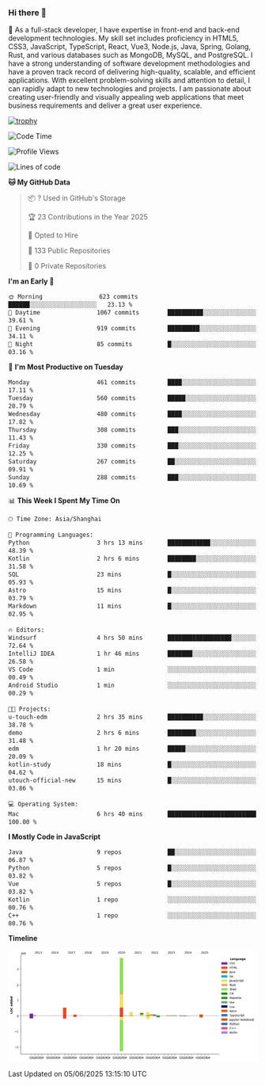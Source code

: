 ### Hi there 👋

🌱 As a full-stack developer, I have expertise in front-end and back-end development technologies. My skill set includes proficiency in HTML5, CSS3, JavaScript, TypeScript, React, Vue3, Node.js, Java, Spring, Golang, Rust, and various databases such as MongoDB, MySQL, and PostgreSQL. I have a strong understanding of software development methodologies and have a proven track record of delivering high-quality, scalable, and efficient applications. With excellent problem-solving skills and attention to detail, I can rapidly adapt to new technologies and projects. I am passionate about creating user-friendly and visually appealing web applications that meet business requirements and deliver a great user experience.

[![trophy](https://github-profile-trophy.vercel.app/?username=elton&rank=SECRET,SSS,SS,S,AAA,AA,A&theme=onedark&no-frame=true&margin-w=10)](https://github.com/ryo-ma/github-profile-trophy)

<!--START_SECTION:waka-->
![Code Time](http://img.shields.io/badge/Code%20Time-1%2C673%20hrs%2025%20mins-blue)

![Profile Views](http://img.shields.io/badge/Profile%20Views-0-blue)

![Lines of code](https://img.shields.io/badge/From%20Hello%20World%20I%27ve%20Written-5.7%20million%20lines%20of%20code-blue)

**🐱 My GitHub Data** 

> 📦 ? Used in GitHub's Storage 
 > 
> 🏆 23 Contributions in the Year 2025
 > 
> 💼 Opted to Hire
 > 
> 📜 133 Public Repositories 
 > 
> 🔑 0 Private Repositories 
 > 
**I'm an Early 🐤** 

```text
🌞 Morning                623 commits         ██████░░░░░░░░░░░░░░░░░░░   23.13 % 
🌆 Daytime                1067 commits        ██████████░░░░░░░░░░░░░░░   39.61 % 
🌃 Evening                919 commits         █████████░░░░░░░░░░░░░░░░   34.11 % 
🌙 Night                  85 commits          █░░░░░░░░░░░░░░░░░░░░░░░░   03.16 % 
```
📅 **I'm Most Productive on Tuesday** 

```text
Monday                   461 commits         ████░░░░░░░░░░░░░░░░░░░░░   17.11 % 
Tuesday                  560 commits         █████░░░░░░░░░░░░░░░░░░░░   20.79 % 
Wednesday                480 commits         ████░░░░░░░░░░░░░░░░░░░░░   17.82 % 
Thursday                 308 commits         ███░░░░░░░░░░░░░░░░░░░░░░   11.43 % 
Friday                   330 commits         ███░░░░░░░░░░░░░░░░░░░░░░   12.25 % 
Saturday                 267 commits         ██░░░░░░░░░░░░░░░░░░░░░░░   09.91 % 
Sunday                   288 commits         ███░░░░░░░░░░░░░░░░░░░░░░   10.69 % 
```


📊 **This Week I Spent My Time On** 

```text
🕑︎ Time Zone: Asia/Shanghai

💬 Programming Languages: 
Python                   3 hrs 13 mins       ████████████░░░░░░░░░░░░░   48.39 % 
Kotlin                   2 hrs 6 mins        ████████░░░░░░░░░░░░░░░░░   31.58 % 
SQL                      23 mins             █░░░░░░░░░░░░░░░░░░░░░░░░   05.93 % 
Astro                    15 mins             █░░░░░░░░░░░░░░░░░░░░░░░░   03.79 % 
Markdown                 11 mins             █░░░░░░░░░░░░░░░░░░░░░░░░   02.95 % 

🔥 Editors: 
Windsurf                 4 hrs 50 mins       ██████████████████░░░░░░░   72.64 % 
IntelliJ IDEA            1 hr 46 mins        ███████░░░░░░░░░░░░░░░░░░   26.58 % 
VS Code                  1 min               ░░░░░░░░░░░░░░░░░░░░░░░░░   00.49 % 
Android Studio           1 min               ░░░░░░░░░░░░░░░░░░░░░░░░░   00.29 % 

🐱‍💻 Projects: 
u-touch-edm              2 hrs 35 mins       ██████████░░░░░░░░░░░░░░░   38.78 % 
demo                     2 hrs 6 mins        ████████░░░░░░░░░░░░░░░░░   31.48 % 
edm                      1 hr 20 mins        █████░░░░░░░░░░░░░░░░░░░░   20.09 % 
kotlin-study             18 mins             █░░░░░░░░░░░░░░░░░░░░░░░░   04.62 % 
utouch-official-new      15 mins             █░░░░░░░░░░░░░░░░░░░░░░░░   03.86 % 

💻 Operating System: 
Mac                      6 hrs 40 mins       █████████████████████████   100.00 % 
```

**I Mostly Code in JavaScript** 

```text
Java                     9 repos             ██░░░░░░░░░░░░░░░░░░░░░░░   06.87 % 
Python                   5 repos             █░░░░░░░░░░░░░░░░░░░░░░░░   03.82 % 
Vue                      5 repos             █░░░░░░░░░░░░░░░░░░░░░░░░   03.82 % 
Kotlin                   1 repo              ░░░░░░░░░░░░░░░░░░░░░░░░░   00.76 % 
C++                      1 repo              ░░░░░░░░░░░░░░░░░░░░░░░░░   00.76 % 
```



**Timeline**

![Lines of Code chart](https://raw.githubusercontent.com/elton/elton/main/assets/bar_graph.png)


 Last Updated on 05/06/2025 13:15:10 UTC
<!--END_SECTION:waka-->

<!--
**elton/elton** is a ✨ _special_ ✨ repository because its `README.md` (this file) appears on your GitHub profile.

Here are some ideas to get you started:

- 🔭 I’m currently working on ...
- 🌱 I’m currently learning ...
- 👯 I’m looking to collaborate on ...
- 🤔 I’m looking for help with ...
- 💬 Ask me about ...
- 📫 How to reach me: ...
- 😄 Pronouns: ...
- ⚡ Fun fact: ...
-->
